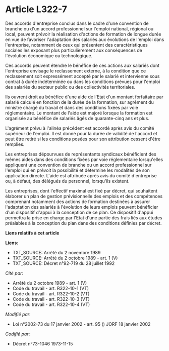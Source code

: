 # Article L322-7

Des accords d'entreprise conclus dans le cadre d'une convention de branche ou d'un accord professionnel sur l'emploi
national, régional ou local, peuvent prévoir la réalisation d'actions de formation de longue durée en vue de favoriser
l'adaptation des salariés aux évolutions de l'emploi dans l'entreprise, notamment de ceux qui présentent des caractéristiques
sociales les exposant plus particulièrement aux conséquences de l'évolution économique ou technologique.

Ces accords peuvent étendre le bénéfice de ces actions aux salariés dont l'entreprise envisage le reclassement externe, à la
condition que ce reclassement soit expressément accepté par le salarié et intervienne sous contrat à durée indéterminée ou
dans les conditions prévues pour l'emploi des salariés du secteur public ou des collectivités territoriales.

Ils ouvrent droit au bénéfice d'une aide de l'Etat d'un montant forfaitaire par salarié calculé en fonction de la durée de la
formation, sur agrément du ministre chargé du travail et dans des conditions fixées par voie réglementaire. Le montant de
l'aide est majoré lorsque la formation est organisée au bénéfice de salariés âgés de quarante-cinq ans et plus.

L'agrément prévu à l'alinéa précédent est accordé après avis du comité supérieur de l'emploi. Il est donné pour la durée de
validité de l'accord et peut être retiré si les conditions posées pour son attribution cessent d'être remplies.

Les entreprises dépourvues de représentants syndicaux bénéficient des mêmes aides dans des conditions fixées par voie
réglementaire lorsqu'elles appliquent une convention de branche ou un accord professionnel sur l'emploi qui en prévoit la
possibilité et détermine les modalités de son application directe. L'aide est attribuée après avis du comité d'entreprise ou,
à défaut, des délégués du personnel, lorsqu'ils existent.

Les entreprises, dont l'effectif maximal est fixé par décret, qui souhaitent élaborer un plan de gestion prévisionnelle des
emplois et des compétences comprenant notamment des actions de formation destinées à assurer l'adaptation des salariés à
l'évolution de leurs emplois peuvent bénéficier d'un dispositif d'appui à la conception de ce plan. Ce dispositif d'appui
permettra la prise en charge par l'Etat d'une partie des frais liés aux études préalables à la conception du plan dans des
conditions définies par décret.

**Liens relatifs à cet article**

**Liens**:

  - TXT_SOURCE: Arrêté du 2 novembre 1989
  - TXT_SOURCE: Arrêté du 2 octobre 1989 - art. 1 (V)
  - TXT_SOURCE: Décret n°92-719 du 28 juillet 1992

_Cité par_:

  - Arrêté du 2 octobre 1989 - art. 1 (V)
  - Code du travail - art. R322-10-1 (VT)
  - Code du travail - art. R322-10-2 (VT)
  - Code du travail - art. R322-10-3 (VT)
  - Code du travail - art. R322-10-4 (VT)

_Modifié par_:

  - Loi n°2002-73 du 17 janvier 2002 - art. 95 () JORF 18 janvier 2002

_Codifié par_:

  - Décret n°73-1046 1973-11-15
